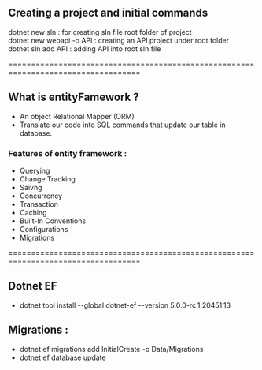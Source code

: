 ## Creating a project and initial commands <br>
dotnet new sln : for creating sln file root folder of project <br>
dotnet new webapi -o API : creating an API project under root folder <br>
dotnet sln add API : adding API into root sln file <br>

===================================================================================
## What is entityFamework ? <br>
- An object Relational Mapper (ORM) <br>
- Translate our code into SQL commands that update our table in database. <br>

### Features of entity framework : <br>
- Querying  <br>
- Change Tracking <br>
- Saivng <br>
- Concurrency <br>
- Transaction <br>
- Caching <br>
- Built-In Conventions <br>
- Configurations <br>
- Migrations <br>

===================================================================================

## Dotnet EF 
- dotnet tool install --global dotnet-ef --version 5.0.0-rc.1.20451.13

## Migrations : 
- dotnet ef migrations add InitialCreate -o Data/Migrations
- dotnet ef database update
